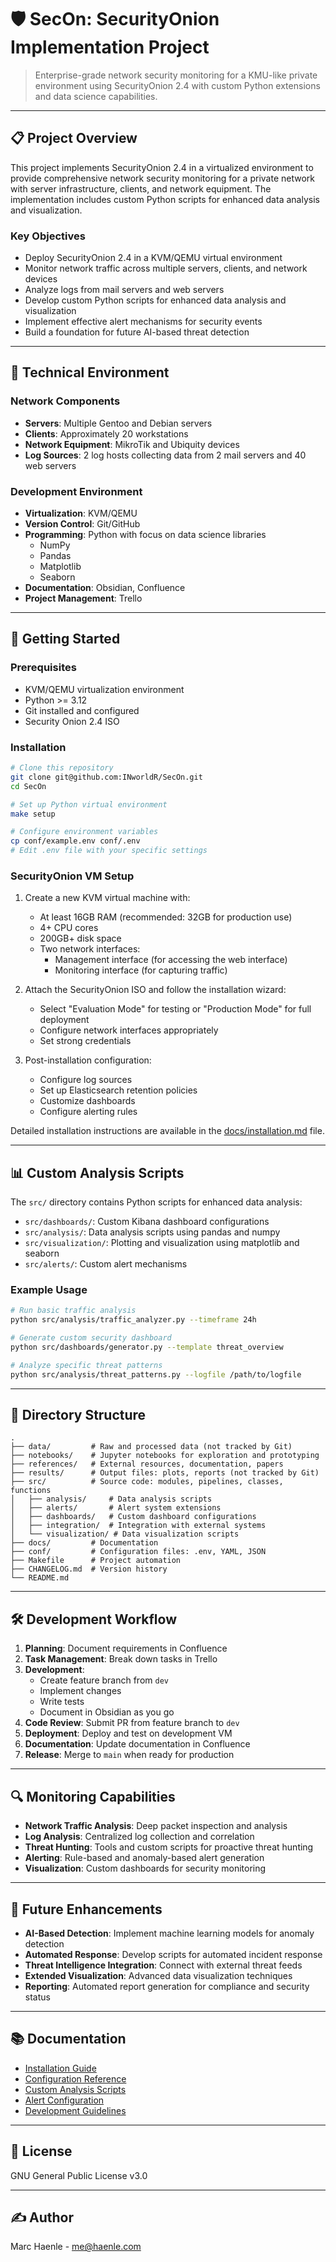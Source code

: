 # 🛡️ SecOn: SecurityOnion Implementation Project

> Enterprise-grade network security monitoring for a KMU-like private environment using SecurityOnion 2.4 with custom Python extensions and data science capabilities.

---

## 📋 Project Overview

This project implements SecurityOnion 2.4 in a virtualized environment to provide comprehensive network security monitoring for a private network with server infrastructure, clients, and network equipment. The implementation includes custom Python scripts for enhanced data analysis and visualization.

### Key Objectives

- Deploy SecurityOnion 2.4 in a KVM/QEMU virtual environment
- Monitor network traffic across multiple servers, clients, and network devices
- Analyze logs from mail servers and web servers
- Develop custom Python scripts for enhanced data analysis and visualization
- Implement effective alert mechanisms for security events
- Build a foundation for future AI-based threat detection

---

## 🔧 Technical Environment

### Network Components
- **Servers**: Multiple Gentoo and Debian servers
- **Clients**: Approximately 20 workstations
- **Network Equipment**: MikroTik and Ubiquity devices
- **Log Sources**: 2 log hosts collecting data from 2 mail servers and 40 web servers

### Development Environment
- **Virtualization**: KVM/QEMU
- **Version Control**: Git/GitHub
- **Programming**: Python with focus on data science libraries
  - NumPy
  - Pandas
  - Matplotlib
  - Seaborn
- **Documentation**: Obsidian, Confluence
- **Project Management**: Trello

---

## 🚀 Getting Started

### Prerequisites

- KVM/QEMU virtualization environment
- Python >= 3.12
- Git installed and configured
- Security Onion 2.4 ISO

### Installation

```bash
# Clone this repository
git clone git@github.com:INworldR/SecOn.git
cd SecOn

# Set up Python virtual environment
make setup

# Configure environment variables
cp conf/example.env conf/.env
# Edit .env file with your specific settings
```

### SecurityOnion VM Setup

1. Create a new KVM virtual machine with:
   - At least 16GB RAM (recommended: 32GB for production use)
   - 4+ CPU cores
   - 200GB+ disk space
   - Two network interfaces:
     - Management interface (for accessing the web interface)
     - Monitoring interface (for capturing traffic)

2. Attach the SecurityOnion ISO and follow the installation wizard:
   - Select "Evaluation Mode" for testing or "Production Mode" for full deployment
   - Configure network interfaces appropriately
   - Set strong credentials

3. Post-installation configuration:
   - Configure log sources
   - Set up Elasticsearch retention policies
   - Customize dashboards
   - Configure alerting rules

Detailed installation instructions are available in the [docs/installation.md](docs/installation.md) file.

---

## 📊 Custom Analysis Scripts

The `src/` directory contains Python scripts for enhanced data analysis:

- `src/dashboards/`: Custom Kibana dashboard configurations
- `src/analysis/`: Data analysis scripts using pandas and numpy
- `src/visualization/`: Plotting and visualization using matplotlib and seaborn
- `src/alerts/`: Custom alert mechanisms

### Example Usage

```bash
# Run basic traffic analysis
python src/analysis/traffic_analyzer.py --timeframe 24h

# Generate custom security dashboard
python src/dashboards/generator.py --template threat_overview

# Analyze specific threat patterns
python src/analysis/threat_patterns.py --logfile /path/to/logfile
```

---

## 📁 Directory Structure

```
.
├── data/         # Raw and processed data (not tracked by Git)
├── notebooks/    # Jupyter notebooks for exploration and prototyping
├── references/   # External resources, documentation, papers
├── results/      # Output files: plots, reports (not tracked by Git)
├── src/          # Source code: modules, pipelines, classes, functions
│   ├── analysis/     # Data analysis scripts
│   ├── alerts/       # Alert system extensions
│   ├── dashboards/   # Custom dashboard configurations
│   ├── integration/  # Integration with external systems
│   └── visualization/ # Data visualization scripts
├── docs/         # Documentation
├── conf/         # Configuration files: .env, YAML, JSON
├── Makefile      # Project automation
├── CHANGELOG.md  # Version history
└── README.md
```

---

## 🛠️ Development Workflow

1. **Planning**: Document requirements in Confluence
2. **Task Management**: Break down tasks in Trello
3. **Development**:
   - Create feature branch from `dev`
   - Implement changes
   - Write tests
   - Document in Obsidian as you go
4. **Code Review**: Submit PR from feature branch to `dev`
5. **Deployment**: Deploy and test on development VM
6. **Documentation**: Update documentation in Confluence
7. **Release**: Merge to `main` when ready for production

---

## 🔍 Monitoring Capabilities

- **Network Traffic Analysis**: Deep packet inspection and analysis
- **Log Analysis**: Centralized log collection and correlation
- **Threat Hunting**: Tools and custom scripts for proactive threat hunting
- **Alerting**: Rule-based and anomaly-based alert generation
- **Visualization**: Custom dashboards for security monitoring

---

## 🔮 Future Enhancements

- **AI-Based Detection**: Implement machine learning models for anomaly detection
- **Automated Response**: Develop scripts for automated incident response
- **Threat Intelligence Integration**: Connect with external threat feeds
- **Extended Visualization**: Advanced data visualization techniques
- **Reporting**: Automated report generation for compliance and security status

---

## 📚 Documentation

- [Installation Guide](docs/installation.md)
- [Configuration Reference](docs/configuration.md)
- [Custom Analysis Scripts](docs/analysis_scripts.md)
- [Alert Configuration](docs/alerts.md)
- [Development Guidelines](docs/development.md)

---

## 📄 License

GNU General Public License v3.0

---

## ✍️ Author

Marc Haenle - me@haenle.com
